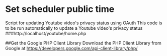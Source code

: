 # Set scheduler public time

Script for updating Youtube video's privacy status using OAuth
This code is to be run automatically to update a Youtube video's privacy status
###http://localhost/youtube/home.php


##Get the Google PHP Client Library
Download the PHP Client Library from Google at https://developers.google.com/api-client-library/php/

